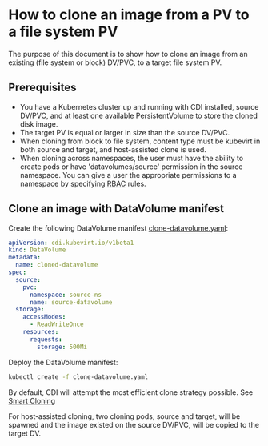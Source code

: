 # How to clone an image from a PV to a file system PV
The purpose of this document is to show how to clone an image from an existing (file system or block) DV/PVC, to a target file system PV.

## Prerequisites
- You have a Kubernetes cluster up and running with CDI installed, source DV/PVC, and at least one available PersistentVolume to store the cloned disk image.
- The target PV is equal or larger in size than the source DV/PVC.
- When cloning from block to file system, content type must be kubevirt in both source and target, and host-assisted clone is used.
- When cloning across namespaces, the user must have the ability to create pods or have 'datavolumes/source' permission in the source namespace. You can give a user the appropriate permissions to a namespace by specifying [RBAC](RBAC.md) rules.

## Clone an image with DataVolume manifest

Create the following DataVolume manifest [clone-datavolume.yaml](../manifests/example/clone-datavolume.yaml):

```yaml
apiVersion: cdi.kubevirt.io/v1beta1
kind: DataVolume
metadata:
  name: cloned-datavolume
spec:
  source:
    pvc:
      namespace: source-ns
      name: source-datavolume
  storage:
    accessModes:
      - ReadWriteOnce
    resources:
      requests:
        storage: 500Mi
```

Deploy the DataVolume manifest:

```bash
kubectl create -f clone-datavolume.yaml
```

By default, CDI will attempt the most efficient clone strategy possible.  See [Smart Cloning](smart-clone.md)

For host-assisted cloning, two cloning pods, source and target, will be spawned and the image existed on the source DV/PVC, will be copied to the target DV.
